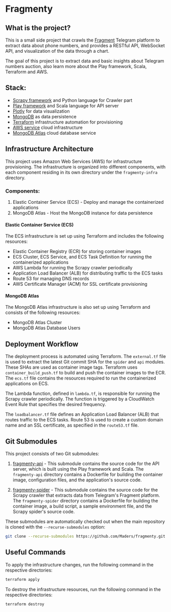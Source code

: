 # Fragmenty

## What is the project?

This is a small side project that crawls the [Fragment](fragment.com/numbers) Telegram platform to extract data about phone numbers, and provides a RESTful API, WebSocket API, and visualization of the data through a chart.

The goal of this project is to extract data and basic insights about Telegram numbers auction, also learn more about the Play framework, Scala, Terraform and AWS.

## Stack:

- [Scrapy framework](https://docs.scrapy.org/en/latest/) and Python language for Crawler part
- [Play framework](https://www.playframework.com/documentation/2.8.x/ScalaHome) and Scala language for API server
- [Plotly](https://plotly.com/graphing-libraries/) for data visualization
- [MongoDB](https://www.mongodb.com/docs/) as data persistence
- [Terraform](https://terraform.io/) infrastructure automation for provisioning
- [AWS service](https://aws.amazon.com/) cloud infrastructure
- [MongoDB Atlas](https://www.mongodb.com/atlas/database) cloud database service

## Infrastructure Architecture

This project uses Amazon Web Services (AWS) for infrastructure provisioning. The infrastructure is organized into different components, with each component residing in its own directory under the `fragmenty-infra` directory.

### Components:

1. Elastic Container Service (ECS) - Deploy and manage the containerized applications
2. MongoDB Atlas - Host the MongoDB instance for data persistence

#### Elastic Container Service (ECS)

The ECS infrastructure is set up using Terraform and includes the following resources:

- Elastic Container Registry (ECR) for storing container images
- ECS Cluster, ECS Service, and ECS Task Definition for running the containerized applications
- AWS Lambda for running the Scrapy crawler periodically
- Application Load Balancer (ALB) for distributing traffic to the ECS tasks
- Route 53 for managing DNS records
- AWS Certificate Manager (ACM) for SSL certificate provisioning

#### MongoDB Atlas

The MongoDB Atlas infrastructure is also set up using Terraform and consists of the following resources:

- MongoDB Atlas Cluster
- MongoDB Atlas Database Users

## Deployment Workflow

The deployment process is automated using Terraform. The `external.tf` file is used to extract the latest Git commit SHA for the `spider` and `api` modules. These SHAs are used as container image tags. Terraform uses `container_build_push.tf` to build and push the container images to the ECR. The `ecs.tf` file contains the resources required to run the containerized applications on ECS.

The Lambda function, defined in `lambda.tf`, is responsible for running the Scrapy crawler periodically. The function is triggered by a CloudWatch Event Rule that specifies the desired frequency.

The `loadbalancer.tf` file defines an Application Load Balancer (ALB) that routes traffic to the ECS tasks. Route 53 is used to create a custom domain name and an SSL certificate, as specified in the `route53.tf` file.

## Git Submodules

This project consists of two Git submodules:

1. [fragmenty-api](https://github.com/Maders/fragmenty-api.git) - This submodule contains the source code for the API server, which is built using the Play framework and Scala. The `fragmenty-api` directory contains a Dockerfile for building the container image, configuration files, and the application's source code.

2. [fragmenty-spider](https://github.com/Maders/fragmenty-spider.git) - This submodule contains the source code for the Scrapy crawler that extracts data from Telegram's Fragment platform. The `fragmenty-spider` directory contains a Dockerfile for building the container image, a build script, a sample environment file, and the Scrapy spider's source code.

These submodules are automatically checked out when the main repository is cloned with the `--recurse-submodules` option:

```sh
git clone --recurse-submodules https://github.com/Maders/fragmenty.git
```

## Useful Commands

To apply the infrastructure changes, run the following command in the respective directories:

```sh
terraform apply
```

To destroy the infrastructure resources, run the following command in the respective directories:

```sh
terraform destroy
```
